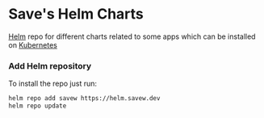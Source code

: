 # Save's Helm Charts

[Helm](https://helm.sh) repo for different charts related to some apps which can be installed on [Kubernetes](https://kubernetes.io)

### Add Helm repository

To install the repo just run:

```bash
helm repo add savew https://helm.savew.dev
helm repo update
```
